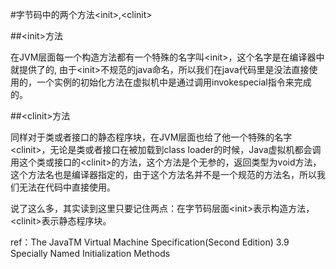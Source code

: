 #字节码中的两个方法&lt;init&gt;,&lt;clinit&gt;

##&lt;init&gt;方法

在JVM层面每一个构造方法都有一个特殊的名字叫&lt;init&gt;，这个名字是在编译器中就提供了的, 由于&lt;init&gt;不规范的java命名，所以我们在java代码里是没法直接使用的，一个实例的初始化方法在虚拟机中是通过调用invokespecial指令来完成的。

##&lt;clinit&gt;方法

同样对于类或者接口的静态程序块，在JVM层面也给了他一个特殊的名字&lt;clinit&gt;，无论是类或者接口在被加载到class loader的时候，Java虚拟机都会调用这个类或接口的&lt;clinit&gt;的方法，这个方法是个无参的，返回类型为void方法，这个方法名也是编译器指定的，由于这个方法名并不是一个规范的方法名，所以我们无法在代码中直接使用。

说了这么多，其实读到这里只要记住两点：在字节码层面&lt;init&gt;表示构造方法，&lt;clinit&gt;表示静态程序块。

ref：The JavaTM Virtual Machine Specification(Second Edition) 3.9 Specially Named Initialization Methods